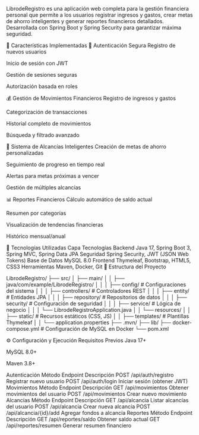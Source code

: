 LibrodeRegistro es una aplicación web completa para la gestión financiera personal que permite a los usuarios registrar ingresos y gastos, crear metas de ahorro inteligentes y generar reportes financieros detallados. Desarrollada con Spring Boot y Spring Security para garantizar máxima seguridad.

🌟 Características Implementadas
🔐 Autenticación Segura
Registro de nuevos usuarios

Inicio de sesión con JWT

Gestión de sesiones seguras

Autorización basada en roles

💰 Gestión de Movimientos Financieros
Registro de ingresos y gastos

Categorización de transacciones

Historial completo de movimientos

Búsqueda y filtrado avanzado

🎯 Sistema de Alcancías Inteligentes
Creación de metas de ahorro personalizadas

Seguimiento de progreso en tiempo real

Alertas para metas próximas a vencer

Gestión de múltiples alcancías

📊 Reportes Financieros
Cálculo automático de saldo actual

Resumen por categorías

Visualización de tendencias financieras

Histórico mensual/anual

🚀 Tecnologías Utilizadas
Capa	Tecnologías
Backend	Java 17, Spring Boot 3, Spring MVC, Spring Data JPA
Seguridad	Spring Security, JWT (JSON Web Tokens)
Base de Datos	MySQL 8.0
Frontend	Thymeleaf, Bootstrap, HTML5, CSS3
Herramientas	Maven, Docker, Git
📂 Estructura del Proyecto

LibrodeRegistro/
├── src/
│   ├── main/
│   │   ├── java/com/example/LibrodeRegistro/
│   │   │   ├── config/           # Configuraciones del sistema
│   │   │   ├── controllers/      # Controladores REST
│   │   │   ├── entity/           # Entidades JPA
│   │   │   ├── repository/       # Repositorios de datos
│   │   │   ├── security/         # Configuración de seguridad
│   │   │   ├── service/          # Lógica de negocio
│   │   │   └── LibrodeRegistroApplication.java
│   │   └── resources/
│   │       ├── static/           # Recursos estáticos (CSS, JS)
│   │       ├── templates/        # Plantillas Thymeleaf
│   │       └── application.properties
├── .mvn/
├── lib/
├── docker-compose.yml            # Configuración de MySQL en Docker
└── pom.xml

⚙️ Configuración y Ejecución
Requisitos Previos
Java 17+

MySQL 8.0+

Maven 3.8+

Autenticación
Método	Endpoint	Descripción
POST	/api/auth/registro	Registrar nuevo usuario
POST	/api/auth/login	Iniciar sesión (obtener JWT)
Movimientos
Método	Endpoint	Descripción
GET	/api/movimientos	Obtener movimientos del usuario
POST	/api/movimientos	Crear nuevo movimiento
Alcancías
Método	Endpoint	Descripción
GET	/api/alcancia	Listar alcancías del usuario
POST	/api/alcancia	Crear nueva alcancía
POST	/api/alcancia/{id}/add	Agregar fondos a alcancía
Reportes
Método	Endpoint	Descripción
GET	/api/reportes/saldo	Obtener saldo actual
GET	/api/reportes/resumen	Generar resumen financiero
